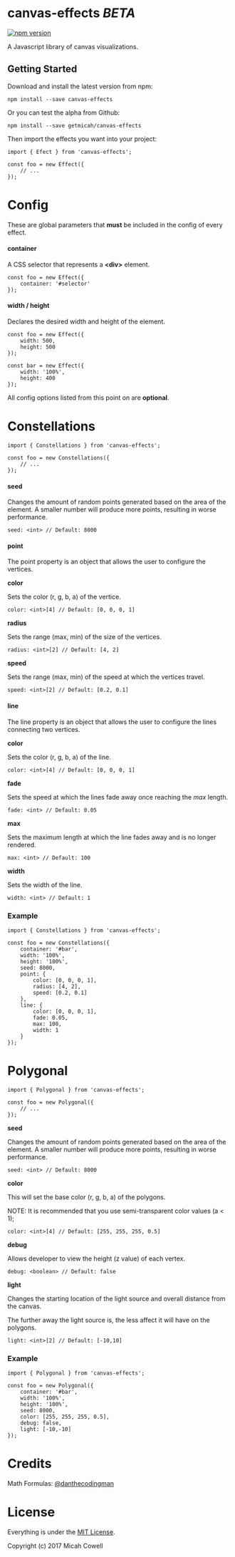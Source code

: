 # canvas-effects *BETA*
[![npm version](https://badge.fury.io/js/canvas-effects.svg)](https://badge.fury.io/js/canvas-effects)

A Javascript library of canvas visualizations.

## Getting Started

Download and install the latest version from npm:

`npm install --save canvas-effects`

Or you can test the alpha from Github:

`npm install --save getmicah/canvas-effects`

Then import the effects you want into your project:

```
import { Efect } from 'canvas-effects';

const foo = new Effect({
	// ...
});
```

# Config

These are global parameters that **must** be included in the config of every effect.

#### container

A CSS selector that represents a **\<div\>** element.
```
const foo = new Effect({
	container: '#selector'
});
```

#### width / height

Declares the desired width and height of the element.
```
const foo = new Effect({
	width: 500,
	height: 500
});

const bar = new Effect({
	width: '100%',
	height: 400
});
```

All config options listed from this point on are **optional**.






# Constellations

```
import { Constellations } from 'canvas-effects';

const foo = new Constellations({
	// ...
});
```

#### seed

Changes the amount of random points generated based on the area of the element. A smaller number will produce more points, resulting in worse performance.

`seed: <int> // Default: 8000`

#### point

The point property is an object that allows the user to configure the vertices.

**color**

Sets the color (r, g, b, a) of the vertice.

`color: <int>[4] // Default: [0, 0, 0, 1]`

**radius**

Sets the range (max, min) of the size of the vertices.

`radius: <int>[2] // Default: [4, 2]`

**speed**

Sets the range (max, min) of the speed at which the vertices travel.

`speed: <int>[2] // Default: [0.2, 0.1]`

#### line

The line property is an object that allows the user to configure the lines connecting two vertices.

**color**

Sets the color (r, g, b, a) of the line.

`color: <int>[4] // Default: [0, 0, 0, 1]`

**fade**

Sets the speed at which the lines fade away once reaching the *max* length.

`fade: <int> // Default: 0.05`


**max**

Sets the maximum length at which the line fades away and is no longer rendered.

`max: <int> // Default: 100`

**width**

Sets the width of the line.

`width: <int> // Default: 1`

### Example

```
import { Constellations } from 'canvas-effects';

const foo = new Constellations({
	container: '#bar',
	width: '100%',
	height: '100%',
	seed: 8000,
	point: {
		color: [0, 0, 0, 1],
		radius: [4, 2],
		speed: [0.2, 0.1]
	},
	line: {
		color: [0, 0, 0, 1],
		fade: 0.05,
		max: 100,
		width: 1
	}
});
```






# Polygonal

```
import { Polygonal } from 'canvas-effects';

const foo = new Polygonal({
	// ...
});
```

**seed**

Changes the amount of random points generated based on the area of the element. A smaller number will produce more points, resulting in worse performance.

`seed: <int> // Default: 8000`

**color**

This will set the base color (r, g, b, a) of the polygons.

NOTE: It is recommended that you use semi-transparent color values (a < 1);

`color: <int>[4] // Default: [255, 255, 255, 0.5]`

**debug**

Allows developer to view the height (z value) of each vertex.

`debug: <boolean> // Default: false`

**light**

Changes the starting location of the light source and overall distance from the canvas.

The further away the light source is, the less affect it will have on the polygons.

`light: <int>[2] // Default: [-10,10]`

### Example

```
import { Polygonal } from 'canvas-effects';

const foo = new Polygonal({
	container: '#bar',
	width: '100%',
	height: '100%',
	seed: 8000,
	color: [255, 255, 255, 0.5],
	debug: false,
	light: [-10,-10]
});
```






# Credits

Math Formulas: [@danthecodingman](https://github.com/danthecodingman)






# License

Everything is under the [MIT License](https://opensource.org/licenses/MIT).

Copyright (c) 2017 Micah Cowell
